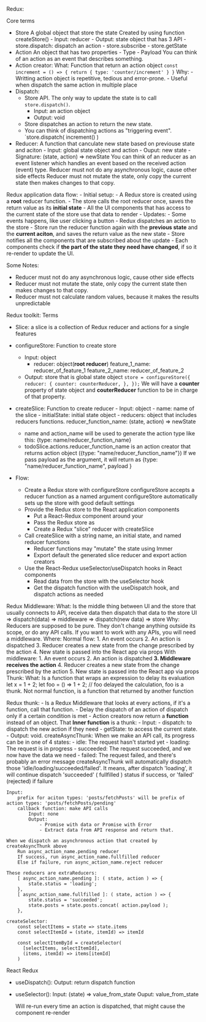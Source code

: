 Redux:

Core terms
- Store
	A global object that store the state
	Created by using function createStore()
		- Input: reducer
		- Output: state object that has 3 API
			- store.dispatch: dispatch an action
			- store.subscribe
			- store.getState	
- Action
	An object that has two properties
		- Type
		- Payload
	You can think of an action as an event that describes something.
- Action creator:
	What: Function that return an action object
	`
		const increment = () => {
		  return {
		    type: 'counter/increment'
		  }
		}
	`
	Why: 
		- Writting action object is repetitive, tedious and error-prone.
		- Useful when dispatch the same action in multiple place
- Dispatch:
	- Store API. The only way to update the state is to call `store.dispatch()`.
		- Input: an action object
		- Output: void
	- Store dispatches an action to return the new state.
	- You can think of dispatching actions as "triggering event".
	`store.dispatch( increment() )
- Reducer:
	A function that canculate new state based on previouse state and aciton
		- Input: global state object and action
		- Ouput: new state
		- Signature: (state, action) => newState
	You can think of an reducer as an event listener which handles an event based on the received action (event) type.
	Reducer must not do any asynchronous logic, cause other side effects
	Reducer must not mutate the state, only copy the current state then makes changes to that copy.

Redux application data flow:
	- Initial setup:
		- A Redux store is created using a **root** reducer function.
		- The store calls the root reducer once, saves the return value as its **initial state**
		- All the UI components that has access to the current state of the store use that data to render
	- Updates:
		- Some events happens, like user clicking a button
		- Redux dispatches an action to the store
		- Store run the reducer function again with the **previous state** and the **current aciton**, and saves the
		return value as the new state
		- Store notifies all the components that are subscribed about the update
		- Each components check if **the part of the state they need have changed**, if so it re-render to update the UI.

Some Notes:
- Reducer must not do any asynchronous logic, cause other side effects
- Reducer must not mutate the state, only copy the current state then makes changes to that copy.
- Reducer must not calculate random values, because it makes the results unpredictable

Redux toolkit:
Terms
- Slice: a slice is a collection of Redux reducer and actions for a single features

- configureStore:
	Function to create store
	- Input: object
		- reducer: object(**root reducer**)
			feature_1_name: reducer_of_feature_1
			feature_2_name: reducer_of_feature_2
	- Output: store that is global state object
	`
	store = configureStore({
		reducer: {
	    	counter: counterReducer,
	  	},
	});
	`
	We will have a **counter** property of state object and **couterReducer** function to be in charge of that property.

- createSlice: 
	Function to create reducer
		- Input: object
			- name: name of the slice
			- initialState: initial state object
			- reducers: object that includes reducers functions.
				reducer_function_name: (state, action) => newState
	- name and action_name will be used to generate the action type like this: {type: name/reducer_function_name}
	- todoSlice.actions.reducer_function_name is an action creator that returns action object ({type: "name/reducer_function_name"})
	If we pass payload as the argument, it will return as {type: "name/reducer_function_name", payload }
- Flow:
	- Create a Redux store with configureStore
		configureStore accepts a reducer function as a named argument
		configureStore automatically sets up the store with good default settings
	- Provide the Redux store to the React application components
		- Put a React-Redux <Provider> component around your <App />
		- Pass the Redux store as <Provider store={store}>
		- Create a Redux "slice" reducer with createSlice
	- Call createSlice with a string name, an initial state, and named reducer functions
		- Reducer functions may "mutate" the state using Immer
		- Export default the generated slice reducer and export action creators
	- Use the React-Redux useSelector/useDispatch hooks in React components
		- Read data from the store with the useSelector hook
		- Get the dispatch function with the useDispatch hook, and dispatch actions as needed

Redux Middleware:
	What: 
		Is the middle thing between UI and the store that usually connects to API, receive data then dispatch that data to the store
		UI => dispatch(data) => middleware => dispatch(new data) => store
	Why:
		Reducers are supposed to be pure. They don't change anything outside its scope, or do any API calls. If you want to work with any APIs, you will need a middleware.
	Where:
		Normal flow:
			1. An event occurs
			2. An action is dispatched
			3. Reducer creates a new state from the change prescribed by the action
			4. New state is passed into the React app via props
		With middleware:
			1. An event occurs
			2. An action is dispatched
			**3. Middleware receives the action**
			4. Reducer creates a new state from the change prescribed by the action
			5. New state is passed into the React app via props
Thunk:
	What:
		Is a function that wraps an expression to delay its evaluation
			let x = 1 + 2;
			let foo = () => 1 + 2; // foo delayed the calculation, foo is a thunk.
		Not normal function, is a function that returned by another function

Redux thunk:
	- Is a Redux Middleware that looks at every actions, if it's a function, call that function.
	- Delay the dispatch of an action of dispatch only if a certain condition is met
	- Action creators now return a **function** instead of an object. That **Inner function** is a thunk:
		- Input: 
			- dispatch: to dispatch the new action if they need
			- getState: to access the current state.
		- Output: void.
createAsyncThunk:
	When we make an API call, its progress can be in one of 4 states: 
		- idle: The request hasn't started yet
		- loading: The request is in progress
		- succeeded: The request succeeded, and we now have the data we need
		- failed: The request failed, and there's probably an error message
	createAsyncThunk will automatically dispatch those 'idle/loading/succeeded/failed'. It means, after dispatch 'loading', it will continue dispatch 'succeeded' ( fullfilled ) status if success, or 'failed' (rejected) if failure

	Input:
		prefix for aciton types: 'posts/fetchPosts' will be prefix of action types: 'posts/fetchPosts/pending'
		callback function: make API calls
			Input: none
			Output: 
				- Promise with data or Promise with Error
				- Extract data from API response and return that.

	When we dispatch an asynchronous action that created by createAsyncThunk above
		Run async_action_name.pending reducer
        If success, run async_action_name.fullfilled reducer
        Else if failure, run async_action_name.reject reducer

    These reducers are extraReducers:
    	[ async_action_name.pending ]: ( state, action ) => {
            state.status = 'loading';
        },
        [ async_action_name.fullfilled ]: ( state, action ) => {
            state.status = 'succeeded';
            state.posts = state.posts.concat( action.payload );
        },

    createSelector:
    	const selectItems = state => state.items
		const selectItemId = (state, itemId) => itemId

		const selectItemById = createSelector(
		  [selectItems, selectItemId],
		  (items, itemId) => items[itemId]
		)

React Redux
- useDispatch():
	Output: return dispatch function
- useSelector():
	Input: (state) => value_from_state
	Ouput: value_from_state

	Will re-run every time an action is dispatched, that might cause the component re-render

